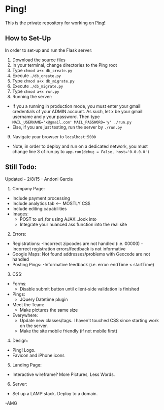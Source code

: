 # Ping!
This is the private repository for working on [Ping!](http://andonigarcia.github.io/Ping/static_websites/Website3)

## How to Set-Up
In order to set-up and run the Flask server:

1. Download the source files
2. In your terminal, change directories to the Ping root
3. Type `chmod a+x db_create.py`
4. Execute `./db_create.py`
5. Type `chmod a+x db_migrate.py`
6. Execute `./db_migrate.py`
7. Type `chmod a+x run.py`
8. Running the server:
  * If you a running in production mode, you must enter your gmail credentials of your ADMIN account. As such, let x be your gmail username and y your password. Then type `MAIL_USERNAME='x@gmail.com' MAIL_PASSWORD='y' ./run.py`
  * Else, if you are just testing, run the server by `./run.py`
9. Navigate your browser to `localhost:5000`

* Note, in order to deploy and run on a dedicated network, you must change line 3 of run.py to `app.run(debug = False, host='0.0.0.0')`

## Still Todo:
Updated - 2/8/15 - Andoni Garcia

1. Company Page:
  * Include payment processing
  * Include analytics tab <-- MOSTLY CSS
  * Include editing capabilities
  * Images:
    - POST to url_for using AJAX...look into
    - Integrate your nuanced ass function into the real site
2. Errors:
  * Registrations:
    -Incorrect zipcodes are not handled (i.e. 00000)
    -Incorrect registration errors/feedback is not informative
  * Google Maps:
    Not found addresses/problems with Geocode are not handled
  * Posting Pings:
    -Informative feedback (i.e. error: endTime < startTime)
3. CSS:
  * Forms:
  	- Disable submit button until client-side validation is finished
  * Pings:
    - JQuery Datetime plugin
  * Meet the Team:
    - Make pictures the same size
  * Everywhere:
    - Update new classes/tags. I haven't touched CSS since starting work
      on the server.
    - Make the site mobile friendly (if not mobile first)
4. Design:
  * Ping! Logo.
  * Favicon and iPhone icons
5. Landing Page:
  * Interactive wireframe? More Pictures, Less Words.
6. Server:
  * Set up a LAMP stack. Deploy to a domain.

-AMG